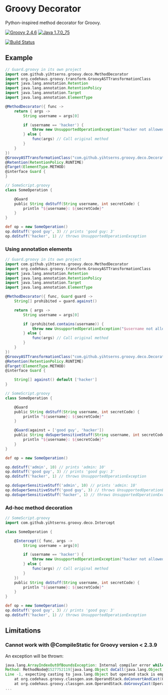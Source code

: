 Groovy Decorator
================
Python-inspired method decorator for Groovy.

[![Groovy 2.4.6](https://img.shields.io/badge/groovy-2.4.6-blue.svg)](http://www.groovy-lang.org/) [![Java 1.7.0_75](https://img.shields.io/badge/java-1.7.0__75-red.svg)](https://java.com)

[![Build Status](https://travis-ci.org/yihtserns/groovy-decorator.svg?branch=master)](https://travis-ci.org/yihtserns/groovy-decorator)

Example
-------
```groovy
// Guard.groovy in its own project
import com.github.yihtserns.groovy.deco.MethodDecorator
import org.codehaus.groovy.transform.GroovyASTTransformationClass
import java.lang.annotation.Retention
import java.lang.annotation.RetentionPolicy
import java.lang.annotation.Target
import java.lang.annotation.ElementType

@MethodDecorator({ func ->
    return { args ->
        String username = args[0]

        if (username == 'hacker') {
            throw new UnsupportedOperationException("hacker not allowed")
        } else {
            func(args) // Call original method
        }
    }
})
@GroovyASTTransformationClass("com.github.yihtserns.groovy.deco.DecoratorASTTransformation")
@Retention(RetentionPolicy.RUNTIME)
@Target(ElementType.METHOD)
@interface Guard {
}
```

```groovy
// SomeScript.groovy
class SomeOperation {

    @Guard
    public String doStuff(String username, int secretCode) {
        println "${username}: ${secretCode}"
    }
}

def op = new SomeOperation()
op.doStuff('good guy', 3) // prints 'good guy: 3'
op.doStuff('hacker', 1) // throws UnsupportedOperationException
```

### Using annotation elements
```groovy
// Guard.groovy in its own project
import com.github.yihtserns.groovy.deco.MethodDecorator
import org.codehaus.groovy.transform.GroovyASTTransformationClass
import java.lang.annotation.Retention
import java.lang.annotation.RetentionPolicy
import java.lang.annotation.Target
import java.lang.annotation.ElementType

@MethodDecorator({ func, Guard guard ->
    String[] prohibited = guard.against()

    return { args ->
        String username = args[0]

        if (prohibited.contains(username)) {
            throw new UnsupportedOperationException("$username not allowed")
        } else {
            func(args) // Call original method
        }
    }
})
@GroovyASTTransformationClass("com.github.yihtserns.groovy.deco.DecoratorASTTransformation")
@Retention(RetentionPolicy.RUNTIME)
@Target(ElementType.METHOD)
@interface Guard {

    String[] against() default ['hacker']
}
```

```groovy
// SomeScript.groovy
class SomeOperation {

    @Guard
    public String doStuff(String username, int secretCode) {
        println "${username}: ${secretCode}"
    }

    @Guard(against = ['good guy', 'hacker'])
    public String doSuperSensitiveStuff(String username, int secretCode) {
        println "${username}: ${secretCode}"
    }
}

def op = new SomeOperation()

op.doStuff('admin', 10) // prints 'admin: 10'
op.doStuff('good guy', 3) // prints 'good guy: 3'
op.doStuff('hacker', 1) // throws UnsupportedOperationException

op.doSuperSensitiveStuff('admin', 10) // prints 'admin: 10'
op.doSuperSensitiveStuff('good guy', 3) // throws UnsupportedOperationException
op.doSuperSensitiveStuff('hacker', 1) // throws UnsupportedOperationException
```

### Ad-hoc method decoration
```groovy
// SomeScript.groovy
import com.github.yihtserns.groovy.deco.Intercept

class SomeOperation {

    @Intercept({ func, args ->
        String username = args[0]

        if (username == 'hacker') {
            throw new UnsupportedOperationException("hacker not allowed")
        } else {
            func(args) // Call original method
        }
    })
    public String doStuff(String username, int secretCode) {
        println "${username}: ${secretCode}"
    }
}

def op = new SomeOperation()
op.doStuff('good guy', 3) // prints 'good guy: 3'
op.doStuff('hacker', 1) // throws UnsupportedOperationException
```

Limitations
-----------
### Cannot work with @CompileStatic for Groovy version < 2.3.9
An exception will be thrown:
```groovy
java.lang.ArrayIndexOutOfBoundsException: Internal compiler error while compiling script1457454321240940813275.groovy
Method: MethodNode@1527752119[java.lang.Object doCall(java.lang.Object)]
Line -1, expecting casting to java.lang.Object but operand stack is empty
	at org.codehaus.groovy.classgen.asm.OperandStack.doConvertAndCast(OperandStack.java:323)
	at org.codehaus.groovy.classgen.asm.OperandStack.doGroovyCast(OperandStack.java:290)
...
```
